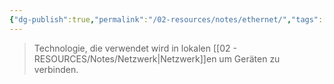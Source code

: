 ```yaml
---
{"dg-publish":true,"permalink":"/02-resources/notes/ethernet/","tags":["netzwerk"],"noteIcon":"","updated":"2025-09-05T10:12:28.000+02:00"}
---
```


> Technologie, die verwendet wird in lokalen [[02 - RESOURCES/Notes/Netzwerk\|Netzwerk]]en um Geräten zu verbinden.